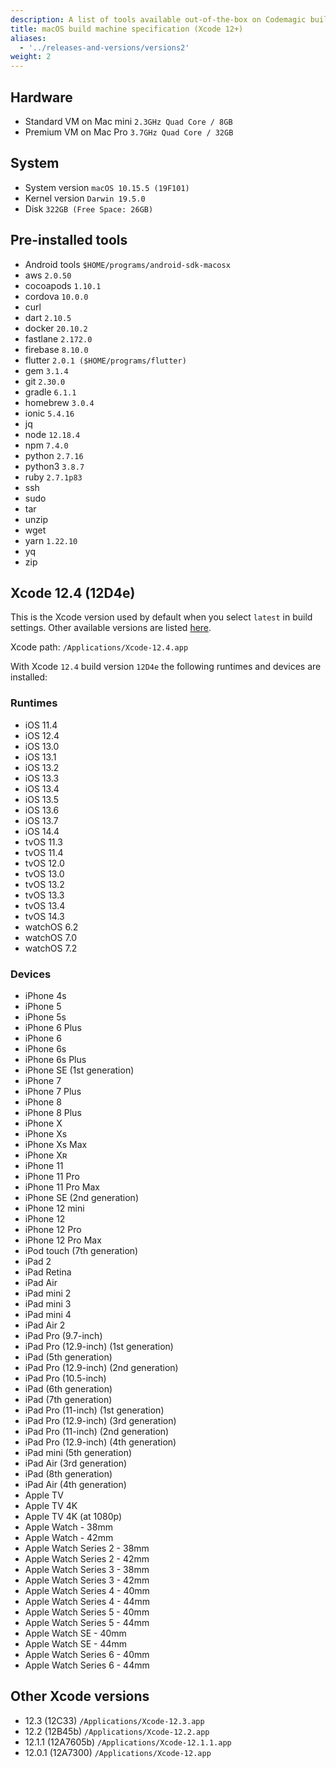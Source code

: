 ```yaml
---
description: A list of tools available out-of-the-box on Codemagic build machines
title: macOS build machine specification (Xcode 12+)
aliases:
  - '../releases-and-versions/versions2'
weight: 2
---
```


## Hardware

- Standard VM on Mac mini `2.3GHz Quad Core / 8GB`
- Premium VM on Mac Pro `3.7GHz Quad Core / 32GB`

## System

- System version `macOS 10.15.5 (19F101)`
- Kernel version `Darwin 19.5.0`
- Disk `322GB (Free Space: 26GB)`

## Pre-installed tools

- Android tools `$HOME/programs/android-sdk-macosx`
- aws `2.0.50`
- cocoapods `1.10.1`
- cordova `10.0.0`
- curl
- dart `2.10.5`
- docker `20.10.2`
- fastlane `2.172.0`
- firebase `8.10.0`
- flutter `2.0.1 ($HOME/programs/flutter)`
- gem `3.1.4`
- git `2.30.0`
- gradle `6.1.1`
- homebrew `3.0.4`
- ionic `5.4.16`
- jq
- node `12.18.4`
- npm `7.4.0`
- python `2.7.16`
- python3 `3.8.7`
- ruby `2.7.1p83`
- ssh
- sudo
- tar
- unzip
- wget
- yarn `1.22.10`
- yq
- zip

## Xcode 12.4 (12D4e)

This is the Xcode version used by default when you select `latest` in build settings. Other available versions are listed [here](#other-xcode-versions).

Xcode path: `/Applications/Xcode-12.4.app`

With Xcode `12.4` build version `12D4e` the following runtimes and devices are installed:

### Runtimes

- iOS 11.4
- iOS 12.4
- iOS 13.0
- iOS 13.1
- iOS 13.2
- iOS 13.3
- iOS 13.4
- iOS 13.5
- iOS 13.6
- iOS 13.7
- iOS 14.4
- tvOS 11.3
- tvOS 11.4
- tvOS 12.0
- tvOS 13.0
- tvOS 13.2
- tvOS 13.3
- tvOS 13.4
- tvOS 14.3
- watchOS 6.2
- watchOS 7.0
- watchOS 7.2

### Devices

- iPhone 4s
- iPhone 5
- iPhone 5s
- iPhone 6 Plus
- iPhone 6
- iPhone 6s
- iPhone 6s Plus
- iPhone SE (1st generation)
- iPhone 7
- iPhone 7 Plus
- iPhone 8
- iPhone 8 Plus
- iPhone X
- iPhone Xs
- iPhone Xs Max
- iPhone Xʀ
- iPhone 11
- iPhone 11 Pro
- iPhone 11 Pro Max
- iPhone SE (2nd generation)
- iPhone 12 mini
- iPhone 12
- iPhone 12 Pro
- iPhone 12 Pro Max
- iPod touch (7th generation)
- iPad 2
- iPad Retina
- iPad Air
- iPad mini 2
- iPad mini 3
- iPad mini 4
- iPad Air 2
- iPad Pro (9.7-inch)
- iPad Pro (12.9-inch) (1st generation)
- iPad (5th generation)
- iPad Pro (12.9-inch) (2nd generation)
- iPad Pro (10.5-inch)
- iPad (6th generation)
- iPad (7th generation)
- iPad Pro (11-inch) (1st generation)
- iPad Pro (12.9-inch) (3rd generation)
- iPad Pro (11-inch) (2nd generation)
- iPad Pro (12.9-inch) (4th generation)
- iPad mini (5th generation)
- iPad Air (3rd generation)
- iPad (8th generation)
- iPad Air (4th generation)
- Apple TV
- Apple TV 4K
- Apple TV 4K (at 1080p)
- Apple Watch - 38mm
- Apple Watch - 42mm
- Apple Watch Series 2 - 38mm
- Apple Watch Series 2 - 42mm
- Apple Watch Series 3 - 38mm
- Apple Watch Series 3 - 42mm
- Apple Watch Series 4 - 40mm
- Apple Watch Series 4 - 44mm
- Apple Watch Series 5 - 40mm
- Apple Watch Series 5 - 44mm
- Apple Watch SE - 40mm
- Apple Watch SE - 44mm
- Apple Watch Series 6 - 40mm
- Apple Watch Series 6 - 44mm

## Other Xcode versions

- 12.3 (12C33) `/Applications/Xcode-12.3.app`
- 12.2 (12B45b) `/Applications/Xcode-12.2.app`
- 12.1.1 (12A7605b) `/Applications/Xcode-12.1.1.app`
- 12.0.1 (12A7300) `/Applications/Xcode-12.app`

